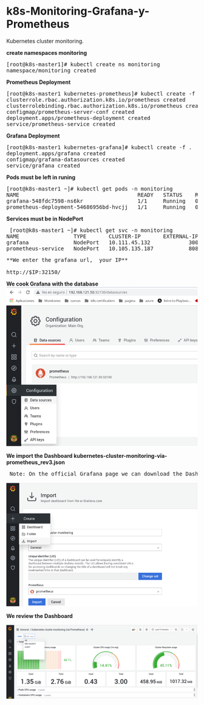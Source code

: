 # k8s-Monitoring-Grafana-y-Prometheus
Kubernetes cluster monitoring.

**create namespaces monitoring**

<pre>[root@k8s-master1]# kubectl create ns monitoring
namespace/monitoring created</pre>

**Prometheus Deployment**

<pre>[root@k8s-master1 kubernetes-prometheus]# kubectl create -f .
clusterrole.rbac.authorization.k8s.io/prometheus created
clusterrolebinding.rbac.authorization.k8s.io/prometheus created
configmap/prometheus-server-conf created
deployment.apps/prometheus-deployment created
service/prometheus-service created</pre>

**Grafana Deployment**

<pre>[root@k8s-master1 kubernetes-grafana]# kubectl create -f .
deployment.apps/grafana created
configmap/grafana-datasources created
service/grafana created</pre>

**Pods must be left in runing**
<pre>
[root@k8s-master1 ~]# kubectl get pods -n monitoring
NAME                                     READY   STATUS    RESTARTS   AGE
grafana-548fdc7598-ns6kr                 1/1     Running   0          37s
prometheus-deployment-54686956bd-hvcjj   1/1     Running   0          6m59s </pre>

**Services must be in NodePort**
<pre> [root@k8s-master1 ~]# kubectl get svc -n monitoring
NAME                 TYPE       CLUSTER-IP       EXTERNAL-IP   PORT(S)          AGE
grafana              NodePort   10.111.45.132    <none>        3000:32150/TCP   51s
prometheus-service   NodePort   10.105.135.187   <none>        8080:32100/TCP   7m13s </pre>

<pre>**We enter the grafana url,  your IP** 

http://$IP:32150/ </pre>

**We cook Grafana with the database**
![Alt text](images/DataSource.png?raw=true "Datasource")

**We import the Dashboard kubernetes-cluster-monitoring-via-prometheus_rev3.json**

<Pre> Note: On the official Grafana page we can download the Dashboard that we want </pre>

![Alt text](images/import.png?raw=true "Import")

**We review the Dashboard**

![Alt text](images/monitoring.png?raw=true "Dashboard")
